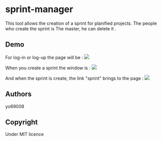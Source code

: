 # sprint-manager

This tool allows the creation of a sprint for planified projects.
The people who create the sprint is The master, he can delete it .

## Demo
For log-in or log-up the page will be :
<img src="https://img4.hostingpics.net/pics/338747log.png" />

When you create a sprint the window is :
<img src="https://img4.hostingpics.net/pics/155704create.png" />

And when the sprint is create, the link "sprint" brings to the page :
<img src="https://img4.hostingpics.net/pics/697051sprint.png" />

## Authors

yo69008

## Copyright
Under MIT licence
